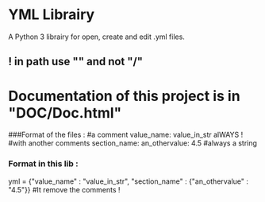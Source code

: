 # YML Librairy
A Python 3 librairy for open, create and edit .yml files.
## ! in path use "\" and not "/"

# Documentation of this project is in "DOC/Doc.html"
###Format of the files :
\#a comment
value_name: value_in_str alWAYS ! \#with another comments
section_name:
  an_othervalue: 4.5 \#always a string

### Format in this lib :
yml = {"value_name" : "value_in_str", "section_name" : {"an_othervalue" : "4.5"}}   \#It remove the comments !